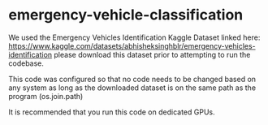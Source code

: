 # emergency-vehicle-classification

We used the Emergency Vehicles Identification Kaggle Dataset linked here: https://www.kaggle.com/datasets/abhisheksinghblr/emergency-vehicles-identification
please download this dataset prior to attempting to run the codebase.

This code was configured so that no code needs to be changed based on any system as long as the downloaded dataset
is on the same path as the program (os.join.path)

It is recommended that you run this code on dedicated GPUs.